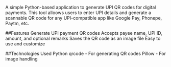 A simple Python-based application to generate UPI QR codes for digital payments. This tool alloows users to enter UPI details and generate a scannable QR code for any UPI-compatible app like Google Pay, Phonepe, Paytm, etc.

##Features
Generate UPI payment QR codes
Accepts payee name, UPI ID, amount, and optional remarks
Saves the QR code as an image file
Easy to use and customize

##Technologies Used
Python
qrcode - For generating QR codes
Pillow - For image handling
